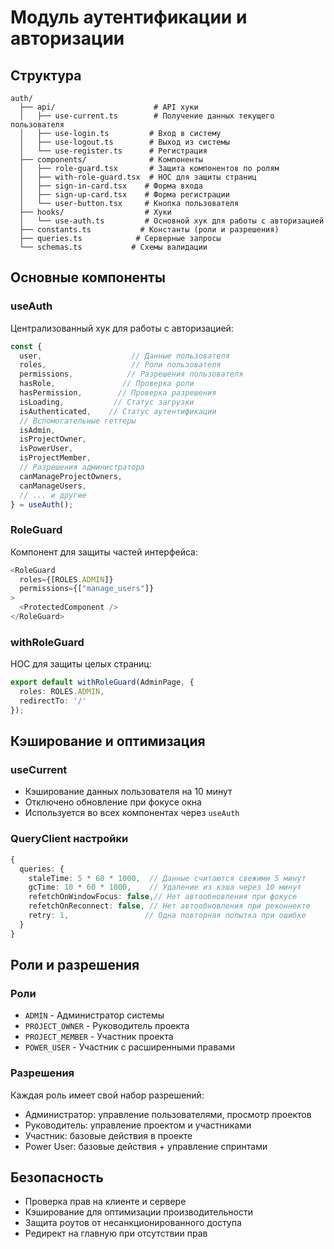 # Модуль аутентификации и авторизации

## Структура
```
auth/
  ├── api/                      # API хуки
  │   ├── use-current.ts        # Получение данных текущего пользователя
  │   ├── use-login.ts         # Вход в систему
  │   ├── use-logout.ts        # Выход из системы
  │   └── use-register.ts      # Регистрация
  ├── components/              # Компоненты
  │   ├── role-guard.tsx       # Защита компонентов по ролям
  │   ├── with-role-guard.tsx  # HOC для защиты страниц
  │   ├── sign-in-card.tsx    # Форма входа
  │   ├── sign-up-card.tsx    # Форма регистрации
  │   └── user-button.tsx     # Кнопка пользователя
  ├── hooks/                  # Хуки
  │   └── use-auth.ts         # Основной хук для работы с авторизацией
  ├── constants.ts           # Константы (роли и разрешения)
  ├── queries.ts            # Серверные запросы
  └── schemas.ts           # Схемы валидации
```

## Основные компоненты

### useAuth
Централизованный хук для работы с авторизацией:
```typescript
const { 
  user,                    // Данные пользователя
  roles,                   // Роли пользователя
  permissions,            // Разрешения пользователя
  hasRole,               // Проверка роли
  hasPermission,        // Проверка разрешения
  isLoading,           // Статус загрузки
  isAuthenticated,    // Статус аутентификации
  // Вспомогательные геттеры
  isAdmin,
  isProjectOwner,
  isPowerUser,
  isProjectMember,
  // Разрешения администратора
  canManageProjectOwners,
  canManageUsers,
  // ... и другие
} = useAuth();
```

### RoleGuard
Компонент для защиты частей интерфейса:
```typescript
<RoleGuard 
  roles={[ROLES.ADMIN]} 
  permissions={["manage_users"]}
>
  <ProtectedComponent />
</RoleGuard>
```

### withRoleGuard
HOC для защиты целых страниц:
```typescript
export default withRoleGuard(AdminPage, {
  roles: ROLES.ADMIN,
  redirectTo: '/'
});
```

## Кэширование и оптимизация

### useCurrent
- Кэширование данных пользователя на 10 минут
- Отключено обновление при фокусе окна
- Используется во всех компонентах через `useAuth`

### QueryClient настройки
```typescript
{
  queries: {
    staleTime: 5 * 60 * 1000,  // Данные считаются свежими 5 минут
    gcTime: 10 * 60 * 1000,    // Удаление из кэша через 10 минут
    refetchOnWindowFocus: false,// Нет автообновления при фокусе
    refetchOnReconnect: false, // Нет автообновления при реконнекте
    retry: 1,                 // Одна повторная попытка при ошибке
  }
}
```

## Роли и разрешения

### Роли
- `ADMIN` - Администратор системы
- `PROJECT_OWNER` - Руководитель проекта
- `PROJECT_MEMBER` - Участник проекта
- `POWER_USER` - Участник с расширенными правами

### Разрешения
Каждая роль имеет свой набор разрешений:
- Администратор: управление пользователями, просмотр проектов
- Руководитель: управление проектом и участниками
- Участник: базовые действия в проекте
- Power User: базовые действия + управление спринтами

## Безопасность
- Проверка прав на клиенте и сервере
- Кэширование для оптимизации производительности
- Защита роутов от несанкционированного доступа
- Редирект на главную при отсутствии прав 